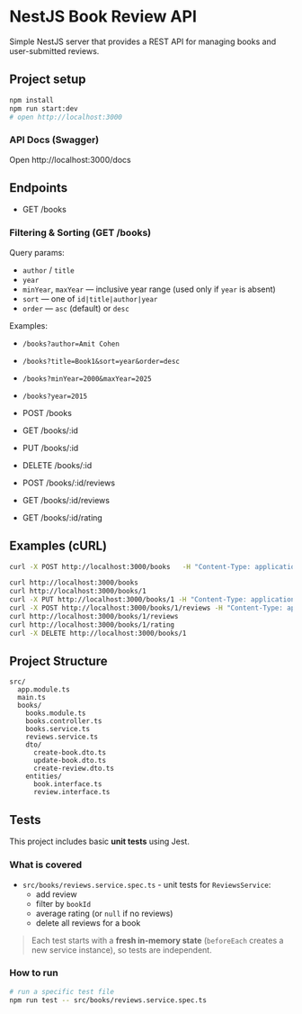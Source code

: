 # NestJS Book Review API

Simple NestJS server that provides a REST API for managing books and user-submitted reviews.

## Project setup
```bash
npm install
npm run start:dev
# open http://localhost:3000
```
### API Docs (Swagger)
Open http://localhost:3000/docs

## Endpoints
- GET /books
### Filtering & Sorting (GET /books)
Query params:
- `author` / `title`
- `year`
- `minYear`, `maxYear` — inclusive year range (used only if `year` is absent)
- `sort` — one of `id|title|author|year`
- `order` — `asc` (default) or `desc`

Examples:
  - `/books?author=Amit Cohen`
  - `/books?title=Book1&sort=year&order=desc`
  - `/books?minYear=2000&maxYear=2025`
  - `/books?year=2015`
  
- POST /books
- GET /books/:id
- PUT /books/:id
- DELETE /books/:id
- POST /books/:id/reviews
- GET /books/:id/reviews
- GET /books/:id/rating

## Examples (cURL)
```bash
curl -X POST http://localhost:3000/books   -H "Content-Type: application/json"   -d '{"title":"Book1","author":"Amit Cohen","year":2025}'

curl http://localhost:3000/books
curl http://localhost:3000/books/1
curl -X PUT http://localhost:3000/books/1 -H "Content-Type: application/json" -d '{"year":2015}'
curl -X POST http://localhost:3000/books/1/reviews -H "Content-Type: application/json" -d '{"rating":5,"comment":"Amazing writing"}'
curl http://localhost:3000/books/1/reviews
curl http://localhost:3000/books/1/rating
curl -X DELETE http://localhost:3000/books/1
```

## Project Structure
```
src/
  app.module.ts
  main.ts
  books/
    books.module.ts
    books.controller.ts
    books.service.ts
    reviews.service.ts
    dto/
      create-book.dto.ts
      update-book.dto.ts
      create-review.dto.ts
    entities/
      book.interface.ts
      review.interface.ts
```

## Tests

This project includes basic **unit tests** using Jest.

### What is covered
- `src/books/reviews.service.spec.ts` - unit tests for `ReviewsService`:
  - add review
  - filter by `bookId`
  - average rating (or `null` if no reviews)
  - delete all reviews for a book

> Each test starts with a **fresh in-memory state** (`beforeEach` creates a new service instance), so tests are independent.

### How to run
```bash
# run a specific test file
npm run test -- src/books/reviews.service.spec.ts
